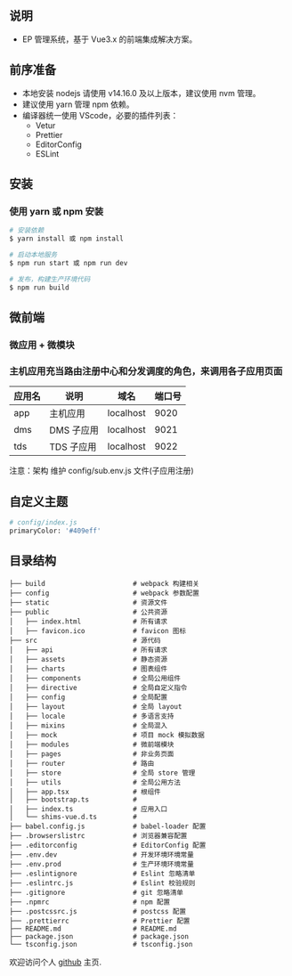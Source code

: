 ## 说明

- EP 管理系统，基于 Vue3.x 的前端集成解决方案。

## 前序准备

- 本地安装 nodejs 请使用 v14.16.0 及以上版本，建议使用 nvm 管理。
- 建议使用 yarn 管理 npm 依赖。
- 编译器统一使用 VScode，必要的插件列表：
  - Vetur
  - Prettier
  - EditorConfig
  - ESLint

## 安装

### 使用 yarn 或 npm 安装

```bash
# 安装依赖
$ yarn install 或 npm install

# 启动本地服务
$ npm run start 或 npm run dev

# 发布，构建生产环境代码
$ npm run build
```

## 微前端

### 微应用 + 微模块

### 主机应用充当路由注册中心和分发调度的角色，来调用各子应用页面

| 应用名 | 说明       | 域名      | 端口号 |
| ------ | ---------- | --------- | ------ |
| app    | 主机应用   | localhost | 9020   |
| dms    | DMS 子应用 | localhost | 9021   |
| tds    | TDS 子应用 | localhost | 9022   |

注意：架构 维护 config/sub.env.js 文件(子应用注册)

## 自定义主题

```bash
# config/index.js
primaryColor: '#409eff'
```

## 目录结构

```
├── build                      # webpack 构建相关
├── config                     # webpack 参数配置
├── static                     # 资源文件
├── public                     # 公共资源
│   ├── index.html             # 所有请求
│   ├── favicon.ico            # favicon 图标
├── src                        # 源代码
│   ├── api                    # 所有请求
│   ├── assets                 # 静态资源
│   ├── charts                 # 图表组件
│   ├── components             # 全局公用组件
│   ├── directive              # 全局自定义指令
│   ├── config                 # 全局配置
│   ├── layout                 # 全局 layout
│   ├── locale                 # 多语言支持
│   ├── mixins                 # 全局混入
│   ├── mock                   # 项目 mock 模拟数据
│   ├── modules                # 微前端模块
│   ├── pages                  # 非业务页面
│   ├── router                 # 路由
│   ├── store                  # 全局 store 管理
│   ├── utils                  # 全局公用方法
│   ├── app.tsx                # 根组件
│   ├── bootstrap.ts           #
│   ├── index.ts               # 应用入口
│   └── shims-vue.d.ts         #
├── babel.config.js            # babel-loader 配置
├── .browserslistrc            # 浏览器兼容配置
├── .editorconfig              # EditorConfig 配置
├── .env.dev                   # 开发环境环境常量
├── .env.prod                  # 生产环境环境常量
├── .eslintignore              # Eslint 忽略清单
├── .eslintrc.js               # Eslint 校验规则
├── .gitignore                 # git 忽略清单
├── .npmrc                     # npm 配置
├── .postcssrc.js              # postcss 配置
├── .prettierrc                # Prettier 配置
├── README.md                  # README.md
├── package.json               # package.json
└── tsconfig.json              # tsconfig.json
```

欢迎访问个人 [github](https://github.com/jiaozhiye) 主页.
